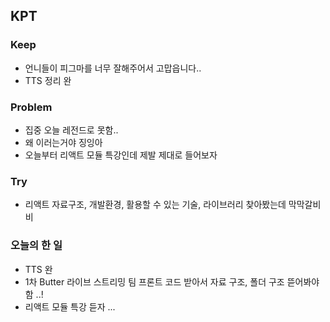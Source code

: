 ## KPT

### Keep

- 언니들이 피그마를 너무 잘해주어서 고맙읍니다..
- TTS 정리 완

### Problem

- 집중 오늘 레전드로 못함..
- 왜 이러는거야 징잉아
- 오늘부터 리액트 모듈 특강인데 제발 제대로 들어보자


### Try

- 리액트 자료구조, 개발환경, 활용할 수 있는 기술, 라이브러리 찾아봤는데 막막갈비비

### 오늘의 한 일
- TTS 완
- 1차 Butter 라이브 스트리밍 팀 프론트 코드 받아서 자료 구조, 폴더 구조 뜯어봐야함 ..!
- 리액트 모듈 특강 듣자 ... 




